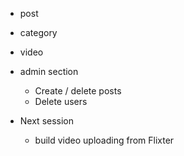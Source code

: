 - post
- category
- video

- admin section
  - Create / delete posts
  - Delete users

- Next session
  - build video uploading from Flixter
